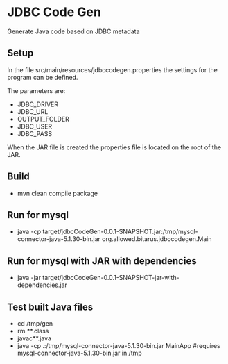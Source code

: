 # JDBC Code Gen #
Generate Java code based on JDBC metadata

## Setup ##
In the file src/main/resources/jdbccodegen.properties the settings for the program can be defined.

The parameters are:
  * JDBC\_DRIVER
  * JDBC\_URL
  * OUTPUT\_FOLDER
  * JDBC\_USER
  * JDBC\_PASS

When the JAR file is created the properties file is located on the root of the JAR.

## Build ##
  * mvn clean compile package

## Run for mysql ##
  * java -cp target/jdbcCodeGen-0.0.1-SNAPSHOT.jar:/tmp/mysql-connector-java-5.1.30-bin.jar org.allowed.bitarus.jdbccodegen.Main

## Run for mysql with JAR with dependencies ##
  * java -jar target/jdbcCodeGen-0.0.1-SNAPSHOT-jar-with-dependencies.jar

## Test built Java files ##
  * cd /tmp/gen
  * rm **.class
  * javac**.java
  * java -cp .:/tmp/mysql-connector-java-5.1.30-bin.jar MainApp #requires mysql-connector-java-5.1.30-bin.jar in /tmp
